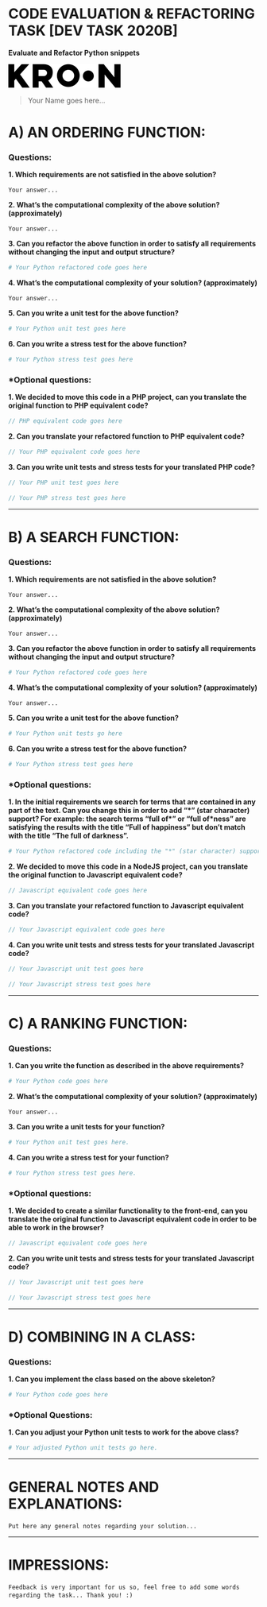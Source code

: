 # CODE EVALUATION & REFACTORING TASK [DEV TASK 2020B]
**Evaluate and Refactor Python snippets**

[![Kroon](kroon.svg)](https://kroonstudio.com/)

> Your Name goes here...

# A) AN ORDERING FUNCTION:
### Questions:
**1. Which requirements are not satisfied in the above solution?**
```
Your answer...
```
**2. What’s the computational complexity of the above solution? (approximately)**
```
Your answer...
```
**3. Can you refactor the above function in order to satisfy all requirements without changing the input and output structure?**
```python
# Your Python refactored code goes here
```
**4. What’s the computational complexity of your solution? (approximately)**
```
Your answer...
```
**5. Can you write a unit test for the above function?**
```python
# Your Python unit test goes here
```
**6. Can you write a stress test for the above function?**
```python
# Your Python stress test goes here
```
### *Optional questions:
**1. We decided to move this code in a PHP project, can you translate the original function to PHP equivalent code?**
```php
// PHP equivalent code goes here
```
**2. Can you translate your refactored function to PHP equivalent code?**
```php
// Your PHP equivalent code goes here
```
**3. Can you write unit tests and stress tests for your translated PHP code?**
```php
// Your PHP unit test goes here
```
```php
// Your PHP stress test goes here
```

---

# B) A SEARCH FUNCTION:
### Questions:
**1. Which requirements are not satisfied in the above solution?**
```
Your answer...
```
**2. What’s the computational complexity of the above solution? (approximately)**
```
Your answer...
```
**3. Can you refactor the above function in order to satisfy all requirements without changing the input and output structure?**
```python
# Your Python refactored code goes here
```
**4. What’s the computational complexity of your solution? (approximately)**
```
Your answer...
```
**5. Can you write a unit test for the above function?**
```python
# Your Python unit tests go here
```
**6. Can you write a stress test for the above function?**
```python
# Your Python stress test goes here
```
### *Optional questions:
**1. In the initial requirements we search for terms that are contained in any part of the text. Can you change this in order to add “\*” (star character) support? For example: the search terms “full of\*” or “full of\*ness” are satisfying the results with the title “Full of happiness” but don’t match with the title “The full of darkness”.**
```python
# Your Python refactored code including the "*" (star character) support goes here
```
**2. We decided to move this code in a NodeJS project, can you translate the original function to Javascript equivalent code?**
```javascript
// Javascript equivalent code goes here
```
**3. Can you translate your refactored function to Javascript equivalent code?**
```javascript
// Your Javascript equivalent code goes here
```
**4. Can you write unit tests and stress tests for your translated Javascript code?**
```javascript
// Your Javascript unit test goes here
```
```javascript
// Your Javascript stress test goes here
```

---

# C) A RANKING FUNCTION:
### Questions:

**1. Can you write the function as described in the above requirements?**
```python
# Your Python code goes here
```
**2. What’s the computational complexity of your solution? (approximately)**
```
Your answer...
```
**3. Can you write a unit tests for your function?**
```python
# Your Python unit test goes here.
```
**4. Can you write a stress test for your function?**
```python
# Your Python stress test goes here.
```
### *Optional questions:
**1. We decided to create a similar functionality to the front-end, can you translate the original function to Javascript equivalent code in order to be able to work in the browser?**
```javascript
// Javascript equivalent code goes here
```
**2. Can you write unit tests and stress tests for your translated Javascript code?**
```javascript
// Your Javascript unit test goes here
```
```javascript
// Your Javascript stress test goes here
```

---

# D) COMBINING IN A CLASS:
### Questions:
**1. Can you implement the class based on the above skeleton?**
```python
# Your Python code goes here
```
### *Optional Questions:
**1. Can you adjust your Python unit tests to work for the above class?**
```python
# Your adjusted Python unit tests go here.
```

---

# GENERAL NOTES AND EXPLANATIONS:
```
Put here any general notes regarding your solution...
```

---

# IMPRESSIONS:
```
Feedback is very important for us so, feel free to add some words regarding the task... Thank you! :)
```
